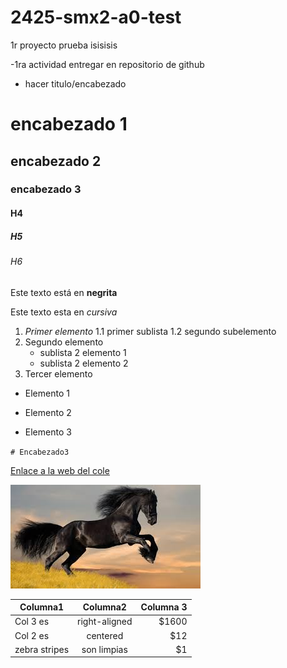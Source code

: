 # 2425-smx2-a0-test
1r proyecto prueba
isisisis

-1ra actividad entregar en repositorio de github 
- hacer titulo/encabezado
# encabezado 1
## encabezado 2 
### encabezado 3
#### H4
##### H5
###### H6

Este texto está en **negrita**

Este texto esta en *cursiva*

1. *Primer elemento*
	1.1 primer sublista
	1.2 segundo subelemento
2. Segundo elemento
	* sublista 2 elemento 1
	* sublista 2 elemento 2
3. Tercer elemento

* Elemento 1
- Elemento 2
+ Elemento 3

``# Encabezado3``

[Enlace a la web del cole](https://www.fje.edu/ca/fje "Jesuitas")


![Caballos](https://github.com/RobertoFeliuBr/2425-smx2-a0-test/blob/main/caballo.jpeg "titulo de la imagen")


|Columna1 |Columna2 | Columna 3 |
|-------------|:-----------:|----------:|
|Col 3 es |right-aligned|$1600|
|Col 2 es |centered|$12|
|zebra stripes|son limpias|$1